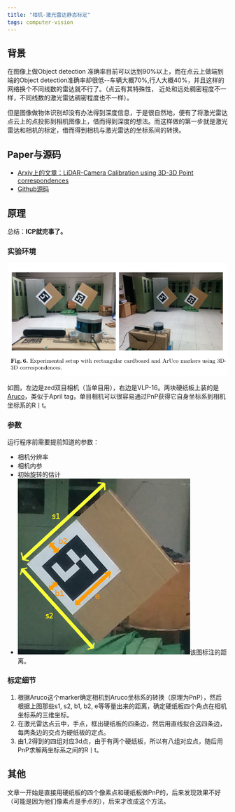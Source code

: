 ```yaml
---
title: "相机-激光雷达静态标定"
tags: computer-vision
---
```


## 背景

在图像上做Object detection 准确率目前可以达到90%以上，而在点云上做端到端的Object detection准确率却很低--车辆大概70%,行人大概40%，并且这样的网络换个不同线数的雷达就不行了。（点云有其特殊性， 近处和远处稠密程度不一样，不同线数的激光雷达稠密程度也不一样）。

但是图像做物体识别却没有办法得到深度信息，于是很自然地，便有了将激光雷达点云上的点投影到相机图像上，借而得到深度的想法。而这样做的第一步就是激光雷达和相机的标定，借而得到相机与激光雷达的坐标系间的转换。
<!--more-->
## Paper与源码

- [Arxiv上的文章：LiDAR-Camera Calibration using 3D-3D Point correspondences](https://arxiv.org/abs/1705.09785)
- [Github源码](https://github.com/ankitdhall/lidar_camera_calibration)

## 原理

总结：**ICP就完事了。**

### 实验环境

![setup](/assets/images/post_images/cam_lidar_calib_static/setup.png)

如图，左边是zed双目相机（当单目用），右边是VLP-16。两块硬纸板上装的是[Aruco](https://github.com/pal-robotics/aruco_ros)，类似于April tag，单目相机可以很容易通过PnP获得它自身坐标系到相机坐标系的R丨t。

### 参数

运行程序前需要提前知道的参数：

- 相机分辨率
- 相机内参
- 初始旋转的估计
- ![setup](/assets/images/post_images/cam_lidar_calib_static/cardboard.jpg)该图标注的距离。

### 标定细节

1. 根据Aruco这个marker确定相机到Aruco坐标系的转换（原理为PnP），然后根据上图那些s1, s2, b1, b2, e等等量出来的距离，确定硬纸板四个角点在相机坐标系的三维坐标。
2. 在激光雷达点云中，手点，框出硬纸板的四条边，然后用直线拟合这四条边，每两条边的交点为硬纸板的定点。
3. 由1,2得到的四组对应3d点，由于有两个硬纸板，所以有八组对应点，随后用PnP求解两坐标系之间的R丨t。

## 其他

文章一开始是直接用硬纸板的四个像素点和硬纸板做PnP的，后来发现效果不好（可能是因为他们像素点是手点的），后来才改成这个方法。